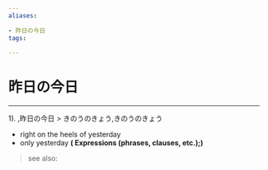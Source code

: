 ```yaml
---
aliases:
    
- 昨日の今日
tags:
    
---
```


# 昨日の今日
---
1).
,昨日の今日 > きのうのきょう,きのうのきょう

- right on the heels of yesterday
- only yesterday
**( Expressions (phrases, clauses, etc.);)**
> see also: 
            